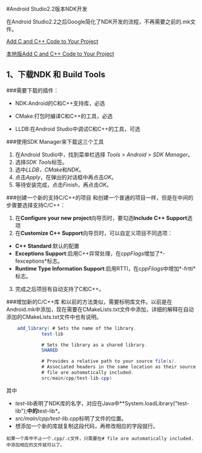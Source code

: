 #Android Studio2.2版本NDK开发

在Android Studio2.2之后Google简化了NDK开发的流程，不再需要之前的.mk文件。

[Add C and C++ Code to Your Project](https://developer.android.com/studio/projects/add-native-code.html)

[本地版Add C and C++ Code to Your Project](Google官方的NDK开发指南/index.htm)

## 1、下载NDK 和 Build Tools

###需要下载的插件：
* NDK:Android的C和C++支持库，必选

* CMake:打包时编译C和C++的工具，必选

* LLDB:在Android Studio中调试C和C++的工具，可选

###使用SDK Manager来下载这三个工具
1. 在Android Studio中，找到菜单栏选择 *Tools > Android > SDK Manager*。
2. 选择*SDK Tools*标签。
3. 选中*LLDB，CMake*和*NDK*。
4. 点击*Apply*，在弹出的对话框中再点击*OK*。
5. 等待安装完成，点击*Finish*，再点击*OK*。

###创建一个新的支持C/C++的项目
和创建一个普通的项目一样，但是在中间的步骤要选择支持C/C++：

1. 在**Configure your new project**向导页时，要勾选**Include C++ Support**选项
2. 在**Customize C++ Support**向导页时，可以自定义项目不同选项：

 * **C++ Standard**:默认的配置
 * **Exceptions Support**:启用C++异常处理，在*cppFlags*增加了*- fexceptions*标志。
 * **Runtime Type Information Support**:启用RTTI，在*cppFliags*中增加*-frtti*标志。
 
3. 完成之后项目有自动支持了C和C++。

###增加新的C/C++库
和以前的方法类似，需要标明库文件。以前是在Android.mk中添加，现在需要在CMakeLists.txt文件中添加，详细的解释在自动添加的CMakeLists.txt文件中也有说明。

~~~java
	add_library( # Sets the name of the library.
             test-lib

             # Sets the library as a shared library.
             SHARED

             # Provides a relative path to your source file(s).
             # Associated headers in the same location as their source
             # file are automatically included.
             src/main/cpp/test-lib.cpp)
~~~
  其中
  
  * *test-lib*表明了NDK库的名字，对应在Java中**System.loadLibrary("test-lib");**中的**test-lib*。
  * *src/main/cpp/test-lib.cpp*标明了文件的位置。
  * 想添加一个新的库就复制这段代码，再修改相应的字段就行。
  
  ~~~
如果一个库中不止一个.cpp/.c文件，只需要在# file are automatically included.中添加相应的文件就可以了。
~~~
 
